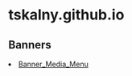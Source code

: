 # tskalny.github.io
<html>
  <h2>Banners</h2>
  <li><a href="https://tskalny.github.io/banners/Banner_Media_Menu/">Banner_Media_Menu</a></li>
 
  </html>
